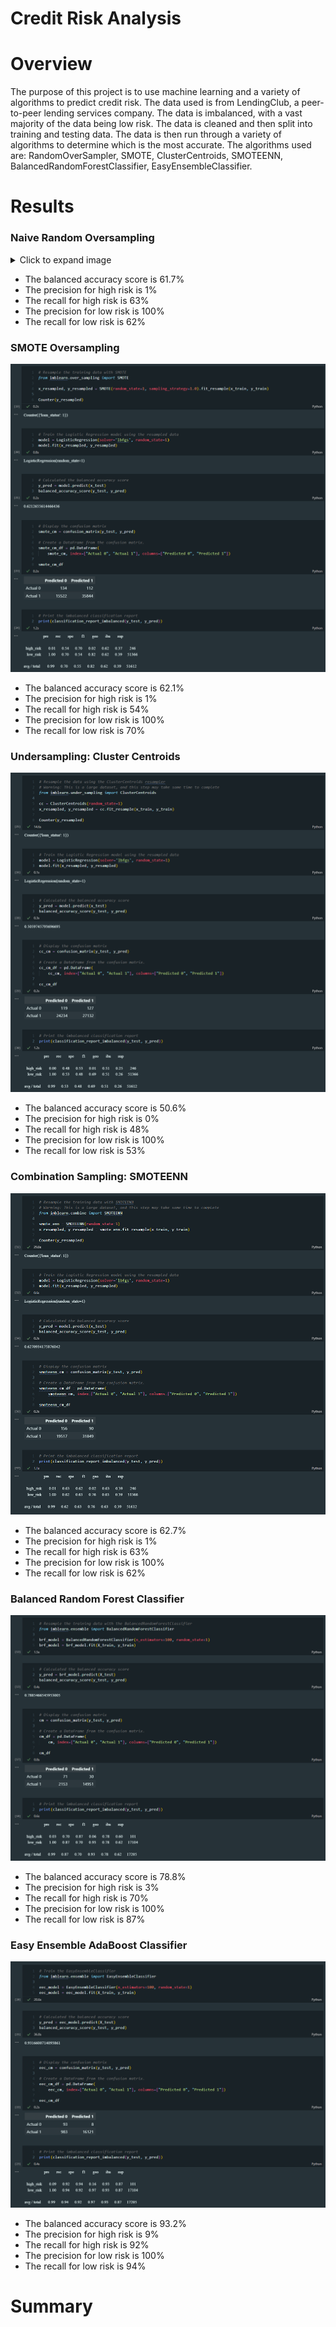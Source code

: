 # Credit Risk Analysis

# Overview
The purpose of this project is to use machine learning and a variety of algorithms to predict credit risk. The data used is from LendingClub, a peer-to-peer lending services company. The data is imbalanced, with a vast majority of the data being low risk. The data is cleaned and then split into training and testing data. The data is then run through a variety of algorithms to determine which is the most accurate. The algorithms used are: RandomOverSampler, SMOTE, ClusterCentroids, SMOTEENN, BalancedRandomForestClassifier, EasyEnsembleClassifier.

# Results
### Naive Random Oversampling
<details>
    <summary>Click to expand image</summary>

![Figure 1: Naive Random Oversampling](Figures/Fig1.png)
</details>

- The balanced accuracy score is 61.7%
- The precision for high risk is 1%
- The recall for high risk is 63%
- The precision for low risk is 100%
- The recall for low risk is 62%

### SMOTE Oversampling
![Figure 2: SMOTE Oversampling](Figures/Fig2.png)
- The balanced accuracy score is 62.1%
- The precision for high risk is 1%
- The recall for high risk is 54%
- The precision for low risk is 100%
- The recall for low risk is 70%

### Undersampling: Cluster Centroids
![Figure 3: Undersampling: Cluster Centroids](Figures/Fig3.png)
- The balanced accuracy score is 50.6%
- The precision for high risk is 0%
- The recall for high risk is 48%
- The precision for low risk is 100%
- The recall for low risk is 53%

### Combination Sampling: SMOTEENN
![Figure 4: Combination Sampling: SMOTEENN](Figures/Fig4.png)
- The balanced accuracy score is 62.7%
- The precision for high risk is 1%
- The recall for high risk is 63%
- The precision for low risk is 100%
- The recall for low risk is 62%

### Balanced Random Forest Classifier
![Figure 5: Balanced Random Forest Classifier](Figures/Fig5.png)
- The balanced accuracy score is 78.8%
- The precision for high risk is 3%
- The recall for high risk is 70%
- The precision for low risk is 100%
- The recall for low risk is 87%

### Easy Ensemble AdaBoost Classifier
![Figure 6: Easy Ensemble AdaBoost Classifier](Figures/Fig6.png)
- The balanced accuracy score is 93.2%
- The precision for high risk is 9%
- The recall for high risk is 92%
- The precision for low risk is 100%
- The recall for low risk is 94%

# Summary
